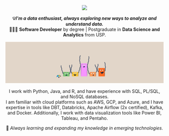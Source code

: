 <!--header-->
<p align="center">
  <img src="https://readme-typing-svg.demolab.com/?lines=Hi! I'm Júlia! 👋🏻; Nice to meet ya 🥳;✨ Welcome to my repo ✨&font=Poiret+One&&color=FFFFFF&center=true&width=200&height=50&duration=4000&pause=1000">
</p>

<!--bio-->
<p align="center">
  <b>💡<i>I'm a data enthusiast, always exploring new ways to analyze and understand data.</i></b>
    <br>👩🏼‍🎓 <b>Software Developer</b> by degree | Postgraduate in <b>Data Science and Analytics</b> from USP.
</p>

<p align="center">
  <img src="https://github.com/jcostaa1/jcostaa1/blob/main/images/graph.gif" width=500>
</p>

<!--skills and tools-->
<p align="center">
I work with Python, Java, and R, and have experience with SQL, PL/SQL, and NoSQL databases. 
<br>I am familiar with cloud platforms such as AWS, GCP, and Azure, and I have expertise in tools like DBT, Databricks, Apache Airflow (2x certified), Kafka, and Docker. Additionally, I work with data visualization tools like Power BI, Tableau, and Pentaho.</br>
</p>

<p align="center">
  🌱 <i>Always learning and expanding my knowledge in emerging technologies.</i>
</p>
